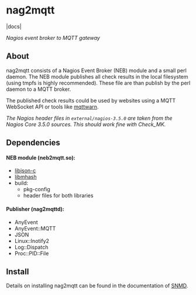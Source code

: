 # nag2mqtt

|docs|

_Nagios event broker to MQTT gateway_


## About

nag2mqtt consists of a Nagios Event Broker (NEB) module and a small perl
daemon. The NEB module publishes all check results in the local filesystem
(using tmpfs is highly recommended). These file are than publish by the
perl daemon to a MQTT broker.

The published check results could be used by websites using a MQTT WebSocket
API or tools like [mqttwarn](https://github.com/jpmens/mqttwarn).

*The Nagios header files in `external/nagios-3.5.0` are taken from the
Nagios Core 3.5.0 sources. This should work fine with Check_MK.*


## Dependencies

#### NEB module (neb2mqtt.so):
- [libjson-c](https://github.com/json-c/json-c)
- [libmhash](http://mhash.sourceforge.net/)
- build:
  - pkg-config
  - header files for both libraries

#### Publisher (nag2mqttd):
- AnyEvent
- AnyEvent::MQTT
- JSON
- Linux::Inotify2
- Log::Dispatch
- Proc::PID::File


## Install

Details on installing nag2mqtt can be found in the documentation of
[SNMD](http://snmd.readthedocs.io/en/latest/appx_nag2mqtt.html).
